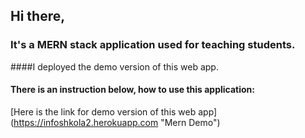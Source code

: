 ## Hi there,
### It's a MERN stack application used for teaching students.
####I deployed the demo version of this web app.
#### There is an instruction below, how to use this application:
[Here is the link for demo version of this web app] (https://infoshkola2.herokuapp.com "Mern Demo")

